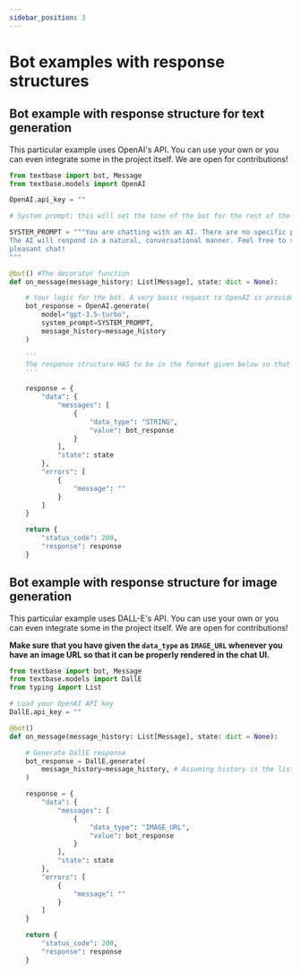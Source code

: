 ```yaml
---
sidebar_position: 3
---
```

# Bot examples with response structures
## Bot example with response structure for text generation
This particular example uses OpenAI's API. You can use your own or you can even integrate some in the project itself. We are open for contributions!
```py
from textbase import bot, Message
from textbase.models import OpenAI

OpenAI.api_key = ""

# System prompt; this will set the tone of the bot for the rest of the conversation.

SYSTEM_PROMPT = """You are chatting with an AI. There are no specific prefixes for responses, so you can ask or talk about anything you like.
The AI will respond in a natural, conversational manner. Feel free to start the conversation with any question or topic, and let's have a
pleasant chat!
"""

@bot() #The decorator function
def on_message(message_history: List[Message], state: dict = None):

    # Your logic for the bot. A very basic request to OpenAI is provided below. You can choose to handle it however you want.
    bot_response = OpenAI.generate(
        model="gpt-3.5-turbo",
        system_prompt=SYSTEM_PROMPT,
        message_history=message_history
    )

    '''
    The response structure HAS to be in the format given below so that our backend framework has no issues communicating with the frontend.
    '''

    response = {
        "data": {
            "messages": [
                {
                    "data_type": "STRING",
                    "value": bot_response
                }
            ],
            "state": state
        },
        "errors": [
            {
                "message": ""
            }
        ]
    }

    return {
        "status_code": 200,
        "response": response
    }
```

## Bot example with response structure for image generation
This particular example uses DALL-E's API. You can use your own or you can even integrate some in the project itself. We are open for contributions!

**Make sure that you have given the `data_type` as `IMAGE_URL` whenever you have an image URL so that it can be properly rendered in the chat UI.**
```py
from textbase import bot, Message
from textbase.models import DallE
from typing import List

# Load your OpenAI API key
DallE.api_key = ""

@bot()
def on_message(message_history: List[Message], state: dict = None):

    # Generate DallE response
    bot_response = DallE.generate(
        message_history=message_history, # Assuming history is the list of user messages
    )

    response = {
        "data": {
            "messages": [
                {
                    "data_type": "IMAGE_URL",
                    "value": bot_response
                }
            ],
            "state": state
        },
        "errors": [
            {
                "message": ""
            }
        ]
    }

    return {
        "status_code": 200,
        "response": response
    }
```